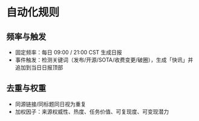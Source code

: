 # 自动化规则

## 频率与触发
- 固定频率：每日 09:00 / 21:00 CST 生成日报
- 事件触发：检测关键词（发布/开源/SOTA/收费变更/破圈），生成「快讯」并追加到当日日报顶部

## 去重与权重
- 同源链接/同标题同日视为重复
- 加权因子：来源权威性、热度、任务价值、可复现度、可变现潜力
